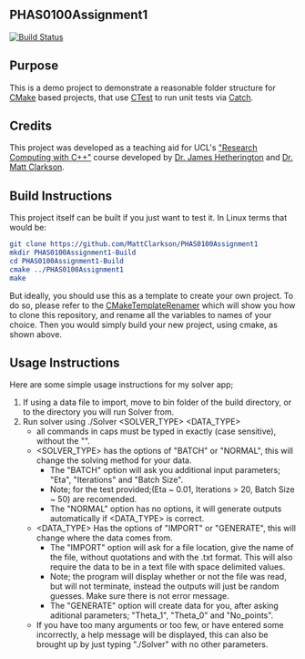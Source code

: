 PHAS0100Assignment1
------------------

[![Build Status](https://travis-ci.com/github/sukrire/PHAS0100Assignment1.svg?branch=master)](https://travis-ci.com/github/sukrire/PHAS0100Assignment1)

Purpose
-------

This is a demo project to demonstrate a reasonable folder structure for [CMake](https://cmake.org/) based projects,
that use [CTest](https://cmake.org/) to run unit tests via [Catch](https://github.com/catchorg/Catch2).


Credits
-------

This project was developed as a teaching aid for UCL's ["Research Computing with C++"](http://rits.github-pages.ucl.ac.uk/research-computing-with-cpp/)
course developed by [Dr. James Hetherington](http://www.ucl.ac.uk/research-it-services/people/james)
and [Dr. Matt Clarkson](https://iris.ucl.ac.uk/iris/browse/profile?upi=MJCLA42).

Build Instructions
------------------

This project itself can be built if you just want to test it. In Linux terms that
would be:
``` cmake
git clone https://github.com/MattClarkson/PHAS0100Assignment1
mkdir PHAS0100Assignment1-Build
cd PHAS0100Assignment1-Build
cmake ../PHAS0100Assignment1
make
```
But ideally, you should use this as a template to create your own project. To do so,
please refer to the [CMakeTemplateRenamer](https://github.com/MattClarkson/CMakeTemplateRenamer)
which will show you how to clone this repository, and rename all the variables to names of your choice.
Then you would simply build your new project, using cmake, as shown above.

Usage Instructions
------------------

Here are some simple usage instructions for my solver app;
1. If using a data file to import, move to bin folder of the build directory, or to the directory you will run Solver from.
2. Run solver using ./Solver <SOLVER_TYPE> <DATA_TYPE>
    - all commands in caps must be typed in exactly (case sensitive), without the "".
    - <SOLVER_TYPE> has the options of "BATCH" or "NORMAL", this will change the solving method for your data.
        - The "BATCH" option will ask you additional input parameters; "Eta", "Iterations" and "Batch Size".
        - Note; for the test provided;(Eta ~ 0.01, Iterations > 20, Batch Size ~ 50) are recomended.
        - The "NORMAL" option has no options, it will generate outputs automatically if <DATA_TYPE> is correct.
    - <DATA_TYPE> Has the options of "IMPORT" or "GENERATE", this will change where the data comes from.
        - The "IMPORT" option will ask for a file location, give the name of the file, without quotations and with the .txt format.
        This will also require the data to be in a text file with space delimited values. 
        - Note; the program will display whether or not the file was read, but will not terminate, instead the outputs
        will just be random guesses. Make sure there is not error message.
        - The "GENERATE" option will create data for you, after asking aditional parameters; "Theta_1", "Theta_0" and "No_points".
    - If you have too many arguments or too few, or have entered some incorrectly, a help message will be displayed, 
    this can also be brought up by just typing "./Solver" with no other parameters. 


